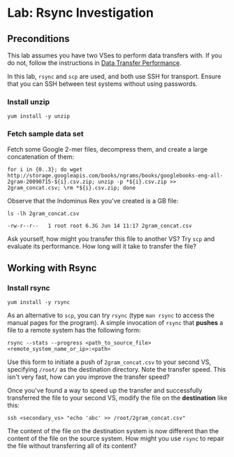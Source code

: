 # Lab: Rsync Investigation

## Preconditions

This lab assumes you have two VSes to perform data transfers with. If you do not, follow the instructions in [Data Transfer Performance](../data_xfer_perf).

In this lab, `rsync` and `scp` are used, and both use SSH for transport. Ensure that you can SSH between test systems without using passwords.

### Install unzip

    yum install -y unzip

### Fetch sample data set

Fetch some Google 2-mer files, decompress them, and create a large concatenation of them:

    for i in {0..3}; do wget http://storage.googleapis.com/books/ngrams/books/googlebooks-eng-all-2gram-20090715-${i}.csv.zip; unzip -p *${i}.csv.zip >> 2gram_concat.csv; \rm *${i}.csv.zip; done

Observe that the Indominus Rex you've created is a  GB file:

    ls -lh 2gram_concat.csv

    -rw-r--r--   1 root root 6.3G Jun 14 11:17 2gram_concat.csv

Ask yourself, how might you transfer this file to another VS? Try `scp` and evaluate its performance. How long will it take to transfer the file?

## Working with Rsync

### Install rsync

    yum install -y rsync

As an alternative to `scp`, you can try `rsync` (type `man rsync` to access the manual pages for the program). A simple invocation of `rsync` that **pushes** a file to a remote system has the following form:

    rsync --stats --progress <path_to_source_file> <remote_system_name_or_ip>:<path>

Use this form to initiate a push of `2gram_concat.csv` to your second VS, specifying `/root/` as the destination directory. Note the transfer speed. This isn't very fast, how can you improve the transfer speed?

Once you've found a way to speed up the transfer and successfully transferred the file to your second VS, modify the file on the **destination** like this:

    ssh <secondary_vs> "echo 'abc' >> /root/2gram_concat.csv"

The content of the file on the destination system is now different than the content of the file on the source system. How might you use `rsync` to repair the file without transferring all of its content?
